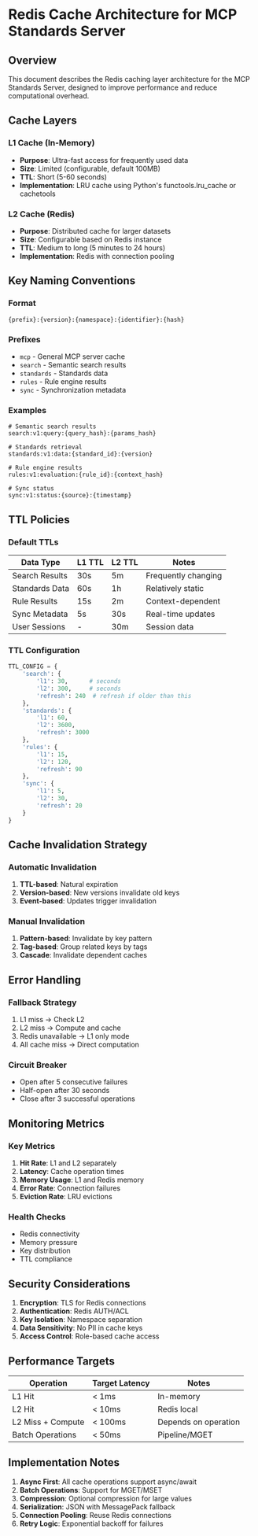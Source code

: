 # Redis Cache Architecture for MCP Standards Server

## Overview

This document describes the Redis caching layer architecture for the MCP Standards Server, designed to improve performance and reduce computational overhead.

## Cache Layers

### L1 Cache (In-Memory)
- **Purpose**: Ultra-fast access for frequently used data
- **Size**: Limited (configurable, default 100MB)
- **TTL**: Short (5-60 seconds)
- **Implementation**: LRU cache using Python's functools.lru_cache or cachetools

### L2 Cache (Redis)
- **Purpose**: Distributed cache for larger datasets
- **Size**: Configurable based on Redis instance
- **TTL**: Medium to long (5 minutes to 24 hours)
- **Implementation**: Redis with connection pooling

## Key Naming Conventions

### Format
```
{prefix}:{version}:{namespace}:{identifier}:{hash}
```

### Prefixes
- `mcp` - General MCP server cache
- `search` - Semantic search results
- `standards` - Standards data
- `rules` - Rule engine results
- `sync` - Synchronization metadata

### Examples
```
# Semantic search results
search:v1:query:{query_hash}:{params_hash}

# Standards retrieval
standards:v1:data:{standard_id}:{version}

# Rule engine results
rules:v1:evaluation:{rule_id}:{context_hash}

# Sync status
sync:v1:status:{source}:{timestamp}
```

## TTL Policies

### Default TTLs
| Data Type | L1 TTL | L2 TTL | Notes |
|-----------|---------|---------|--------|
| Search Results | 30s | 5m | Frequently changing |
| Standards Data | 60s | 1h | Relatively static |
| Rule Results | 15s | 2m | Context-dependent |
| Sync Metadata | 5s | 30s | Real-time updates |
| User Sessions | - | 30m | Session data |

### TTL Configuration
```python
TTL_CONFIG = {
    'search': {
        'l1': 30,      # seconds
        'l2': 300,     # seconds
        'refresh': 240  # refresh if older than this
    },
    'standards': {
        'l1': 60,
        'l2': 3600,
        'refresh': 3000
    },
    'rules': {
        'l1': 15,
        'l2': 120,
        'refresh': 90
    },
    'sync': {
        'l1': 5,
        'l2': 30,
        'refresh': 20
    }
}
```

## Cache Invalidation Strategy

### Automatic Invalidation
1. **TTL-based**: Natural expiration
2. **Version-based**: New versions invalidate old keys
3. **Event-based**: Updates trigger invalidation

### Manual Invalidation
1. **Pattern-based**: Invalidate by key pattern
2. **Tag-based**: Group related keys by tags
3. **Cascade**: Invalidate dependent caches

## Error Handling

### Fallback Strategy
1. L1 miss → Check L2
2. L2 miss → Compute and cache
3. Redis unavailable → L1 only mode
4. All cache miss → Direct computation

### Circuit Breaker
- Open after 5 consecutive failures
- Half-open after 30 seconds
- Close after 3 successful operations

## Monitoring Metrics

### Key Metrics
1. **Hit Rate**: L1 and L2 separately
2. **Latency**: Cache operation times
3. **Memory Usage**: L1 and Redis memory
4. **Error Rate**: Connection failures
5. **Eviction Rate**: LRU evictions

### Health Checks
- Redis connectivity
- Memory pressure
- Key distribution
- TTL compliance

## Security Considerations

1. **Encryption**: TLS for Redis connections
2. **Authentication**: Redis AUTH/ACL
3. **Key Isolation**: Namespace separation
4. **Data Sensitivity**: No PII in cache keys
5. **Access Control**: Role-based cache access

## Performance Targets

| Operation | Target Latency | Notes |
|-----------|----------------|-------|
| L1 Hit | < 1ms | In-memory |
| L2 Hit | < 10ms | Redis local |
| L2 Miss + Compute | < 100ms | Depends on operation |
| Batch Operations | < 50ms | Pipeline/MGET |

## Implementation Notes

1. **Async First**: All cache operations support async/await
2. **Batch Operations**: Support for MGET/MSET
3. **Compression**: Optional compression for large values
4. **Serialization**: JSON with MessagePack fallback
5. **Connection Pooling**: Reuse Redis connections
6. **Retry Logic**: Exponential backoff for failures